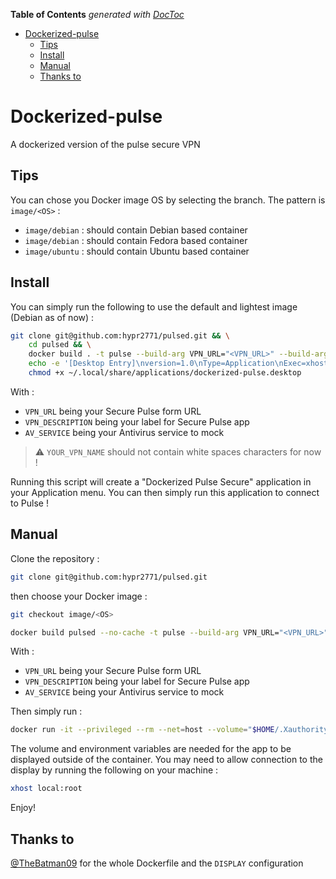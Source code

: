 <!-- START doctoc generated TOC please keep comment here to allow auto update -->
<!-- DON'T EDIT THIS SECTION, INSTEAD RE-RUN doctoc TO UPDATE -->
**Table of Contents**  *generated with [DocToc](https://github.com/thlorenz/doctoc)*

- [Dockerized-pulse](#dockerized-pulse)
  - [Tips](#tips)
  - [Install](#install)
  - [Manual](#manual)
  - [Thanks to](#thanks-to)

<!-- END doctoc generated TOC please keep comment here to allow auto update -->

# Dockerized-pulse

A dockerized version of the pulse secure VPN

## Tips

You can chose you Docker image OS by selecting the branch.
The pattern is `image/<OS>` :

- `image/debian` : should contain Debian based container
- `image/debian` : should contain Fedora based container
- `image/ubuntu` : should contain Ubuntu based container

## Install

You can simply run the following to use the default and lightest image (Debian as of now) :

```bash
git clone git@github.com:hypr2771/pulsed.git && \
    cd pulsed && \
    docker build . -t pulse --build-arg VPN_URL="<VPN_URL>" --build-arg VPN_DESCRIPTION="<VPN_DESCRIPTION>" --build-arg AV_SERVICE="<AV_SERVICE>" && \
    echo -e '[Desktop Entry]\nversion=1.0\nType=Application\nExec=xhost local:root; sh -c "docker run --privileged --rm --net=host --volume=\"$HOME/.Xauthority:/root/.Xauthority:rw\" --env=\"DISPLAY=$DISPLAY\" pulse"\nTerminal=false\nName=Dockerized Pulse Secure\nComment=Dockerized Pulse Secure VPN client\nIcon=network-workgroup' > ~/.local/share/applications/dockerized-pulse.desktop && \
    chmod +x ~/.local/share/applications/dockerized-pulse.desktop
```

With :

- `VPN_URL` being your Secure Pulse form URL
- `VPN_DESCRIPTION` being your label for Secure Pulse app
- `AV_SERVICE` being your Antivirus service to mock

> :warning: `YOUR_VPN_NAME` should not contain white spaces characters for now !

Running this script will create a "Dockerized Pulse Secure" application in your Application menu.
You can then simply run this application to connect to Pulse !

## Manual

Clone the repository :

```bash
git clone git@github.com:hypr2771/pulsed.git
```

then choose your Docker image :

```bash
git checkout image/<OS>
```

```bash
docker build pulsed --no-cache -t pulse --build-arg VPN_URL="<VPN_URL>" --build-arg VPN_DESCRIPTION="<VPN_DESCRIPTION>" --build-arg AV_SERVICE="<AV_SERVICE>"
```

With :

- `VPN_URL` being your Secure Pulse form URL
- `VPN_DESCRIPTION` being your label for Secure Pulse app
- `AV_SERVICE` being your Antivirus service to mock

Then simply run :

```bash
docker run -it --privileged --rm --net=host --volume="$HOME/.Xauthority:/root/.Xauthority:rw" --env="DISPLAY=$DISPLAY" pulse
```

The volume and environment variables are needed for the app to be displayed outside of the container.
You may need to allow connection to the display by running the following on your machine :

```bash
xhost local:root
```

Enjoy!

## Thanks to

[@TheBatman09](https://github.com/TheBatman09) for the whole Dockerfile and the `DISPLAY` configuration
